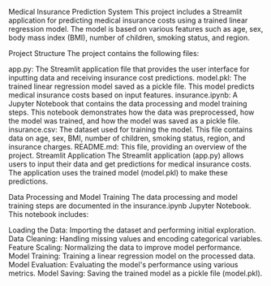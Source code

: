 Medical Insurance Prediction System
This project includes a Streamlit application for predicting medical insurance costs using a trained linear regression model. The model is based on various features such as age, sex, body mass index (BMI), number of children, smoking status, and region.

Project Structure
The project contains the following files:

app.py: The Streamlit application file that provides the user interface for inputting data and receiving insurance cost predictions.
model.pkl: The trained linear regression model saved as a pickle file. This model predicts medical insurance costs based on input features.
insurance.ipynb: A Jupyter Notebook that contains the data processing and model training steps. This notebook demonstrates how the data was preprocessed, how the model was trained, and how the model was saved as a pickle file.
insurance.csv: The dataset used for training the model. This file contains data on age, sex, BMI, number of children, smoking status, region, and insurance charges.
README.md: This file, providing an overview of the project.
Streamlit Application
The Streamlit application (app.py) allows users to input their data and get predictions for medical insurance costs. The application uses the trained model (model.pkl) to make these predictions.

Data Processing and Model Training
The data processing and model training steps are documented in the insurance.ipynb Jupyter Notebook. This notebook includes:

Loading the Data: Importing the dataset and performing initial exploration.
Data Cleaning: Handling missing values and encoding categorical variables.
Feature Scaling: Normalizing the data to improve model performance.
Model Training: Training a linear regression model on the processed data.
Model Evaluation: Evaluating the model's performance using various metrics.
Model Saving: Saving the trained model as a pickle file (model.pkl).


